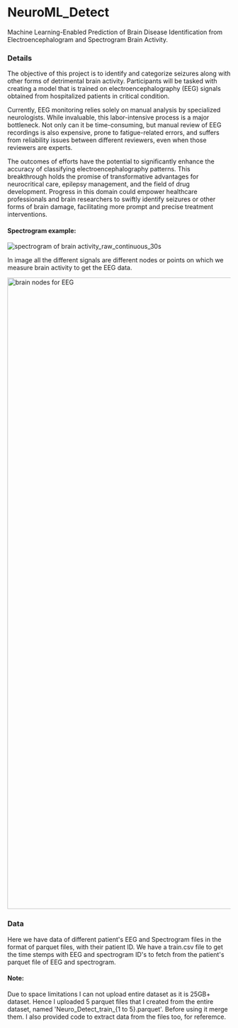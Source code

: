 # NeuroML_Detect
Machine Learning-Enabled Prediction of Brain Disease Identification from Electroencephalogram and Spectrogram Brain Activity.

### Details
The objective of this project is to identify and categorize seizures along with other forms of detrimental brain activity. Participants will be tasked with creating a model that is trained on electroencephalography (EEG) signals obtained from hospitalized patients in critical condition.

Currently, EEG monitoring relies solely on manual analysis by specialized neurologists. While invaluable, this labor-intensive process is a major bottleneck. Not only can it be time-consuming, but manual review of EEG recordings is also expensive, prone to fatigue-related errors, and suffers from reliability issues between different reviewers, even when those reviewers are experts.

The outcomes of efforts have the potential to significantly enhance the accuracy of classifying electroencephalography patterns. This breakthrough holds the promise of transformative advantages for neurocritical care, epilepsy management, and the field of drug development. Progress in this domain could empower healthcare professionals and brain researchers to swiftly identify seizures or other forms of brain damage, facilitating more prompt and precise treatment interventions.

#### Spectrogram example:

![spectrogram of brain activity_raw_continuous_30s](https://github.com/VaidikPatel27/NeuroML_Detect/assets/63740188/48ee2b86-4a7b-4dc1-a086-7b6dbd54955b)

In image all the different signals are different nodes or points on which we measure brain activity to get the EEG data.

<img width="1421" alt="brain nodes for EEG" src="https://github.com/VaidikPatel27/NeuroML_Detect/assets/63740188/a5dc01d3-b8e9-4646-bb3e-51c48042d78b">

### Data

Here we have data of different patient's EEG and Spectrogram files in the format of parquet files, with their patient ID. We have a train.csv file to get the time stemps with EEG and spectrogram ID's to fetch from the patient's parquet file of EEG and spectrogram.

#### Note:
Due to space limitations I can not upload entire dataset as it is 25GB+ dataset. Hence I uploaded 5 parquet files that I created from the entire dataset, named 'Neuro_Detect_train_{1 to 5}.parquet'. Before using it merge them. 
I also provided code to extract data from the files too, for referemce.






